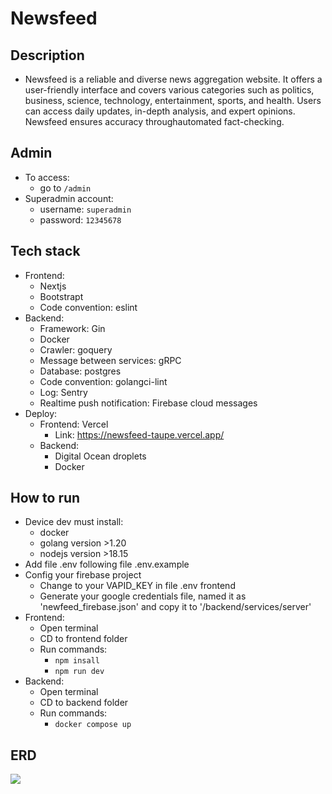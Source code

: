 # Newsfeed
## Description
- Newsfeed is a reliable and diverse news aggregation website. It offers a user-friendly interface and covers various categories such as politics, business, science, technology, entertainment, sports, and health. Users can access daily updates, in-depth analysis, and expert opinions. Newsfeed ensures accuracy throughautomated fact-checking. 
## Admin
- To access: 
  - go to `/admin`
- Superadmin account: 
  - username: `superadmin`
  - password: `12345678`
## Tech stack
- Frontend: 
  - Nextjs
  - Bootstrapt
  - Code convention: eslint
- Backend: 
  - Framework: Gin
  - Docker
  - Crawler: goquery
  - Message between services: gRPC
  - Database: postgres
  - Code convention: golangci-lint
  - Log: Sentry
  - Realtime push notification: Firebase cloud messages
- Deploy: 
  - Frontend: Vercel
    - Link: https://newsfeed-taupe.vercel.app/
  - Backend: 
    - Digital Ocean droplets
    - Docker
## How to run
- Device dev must install: 
  - docker
  - golang version >1.20
  - nodejs version >18.15
- Add file .env following file .env.example
- Config your firebase project
  - Change to your VAPID_KEY in file .env frontend
  - Generate your google credentials file, named it as 'newfeed_firebase.json' and copy it to '/backend/services/server' 
- Frontend: 
  - Open terminal
  - CD to frontend folder
  - Run commands:
    - `npm insall`
    - `npm run dev`
- Backend: 
  - Open terminal
  - CD to backend folder
  - Run commands:
    - `docker compose up`
## ERD
[![](https://mermaid.ink/img/pako:eNrNVtuO2jAQ_ZXIz4C4LJfNG6VslXZLVoFVpWol5I0HsOrYkeOUUuDf1yQhhDhLV-oD5CGQGV_OnDMezxb5ggCyEcjPFC8lDl64pZ_n6dibWtv04_BEIClmFiXW07eTVdEAIoWD0PIlYAVkjpVV5Y5DcslNgEHmLvgjJSlfWrHem-MADEeIo2gtJDEcEGDKDGuEmTKMUjCYH1a3HrK49umP5z6Or8KAATFBZ1gJRL6koaKCn-F-GnvfnenUcSfX0c8UgyuqNoY5ALUS5N9hFcAnWukISkpN3Jnz4IyGs6vFXO3Xk002fMGVZsQAeUjyitiG3swZ6UScT91nbzS-EUm1oAw-KF3qY5T_MowL0OtXemiAl4UNqOZMLkFaC8GYWAMxSFAipH4FfyNv-OPxSqXMLEAilj4kEec4P0SHL_GazdUmNEnHUlFfHwtCf7_rq5Yrn3lBtuOYSlRHJ471SZaRGa6_AhIfdy4l9E0I8r95fNokjF8ZjVZgFjSTnTTajL1onmVFkrtWKXndyVf30-3cQlVT9FuWp5y8wEnJl59lDut5ToIv4oqimOR9UhfPeRnOxl9czxnfGjMZvpn75IyujS1jUM9bCrkplsZL0NO-b7er13e7rAWykzsLU17si_aHEduzZqM0rrDStnRFl0bmab5Ptz3WbFvnig6Q--AuStU8BWhcjrb1Ckzw5UxY71yfGZ6jPUdycfwuU_S0_JnOOe48LQs4UA0FIHU_SnSTnWTEC1Ir0LQjW_8lsMCxbkvRC9_robpYiOmG-8heYBZBDaXKZ615bg0x_ymE_lYyTj-RvUV_kF3v9HuNu2ar1xq0OoNBd9CpoY02D1rNRrPTvu92Or12u9Xr72vob7JCu9G96_abbf26a_fv-4Pu_g1OR7WP?type=png)](https://mermaid.live/edit#pako:eNrNVtuO2jAQ_ZXIz4C4LJfNG6VslXZLVoFVpWol5I0HsOrYkeOUUuDf1yQhhDhLV-oD5CGQGV_OnDMezxb5ggCyEcjPFC8lDl64pZ_n6dibWtv04_BEIClmFiXW07eTVdEAIoWD0PIlYAVkjpVV5Y5DcslNgEHmLvgjJSlfWrHem-MADEeIo2gtJDEcEGDKDGuEmTKMUjCYH1a3HrK49umP5z6Or8KAATFBZ1gJRL6koaKCn-F-GnvfnenUcSfX0c8UgyuqNoY5ALUS5N9hFcAnWukISkpN3Jnz4IyGs6vFXO3Xk002fMGVZsQAeUjyitiG3swZ6UScT91nbzS-EUm1oAw-KF3qY5T_MowL0OtXemiAl4UNqOZMLkFaC8GYWAMxSFAipH4FfyNv-OPxSqXMLEAilj4kEec4P0SHL_GazdUmNEnHUlFfHwtCf7_rq5Yrn3lBtuOYSlRHJ471SZaRGa6_AhIfdy4l9E0I8r95fNokjF8ZjVZgFjSTnTTajL1onmVFkrtWKXndyVf30-3cQlVT9FuWp5y8wEnJl59lDut5ToIv4oqimOR9UhfPeRnOxl9czxnfGjMZvpn75IyujS1jUM9bCrkplsZL0NO-b7er13e7rAWykzsLU17si_aHEduzZqM0rrDStnRFl0bmab5Ptz3WbFvnig6Q--AuStU8BWhcjrb1Ckzw5UxY71yfGZ6jPUdycfwuU_S0_JnOOe48LQs4UA0FIHU_SnSTnWTEC1Ir0LQjW_8lsMCxbkvRC9_robpYiOmG-8heYBZBDaXKZ615bg0x_ymE_lYyTj-RvUV_kF3v9HuNu2ar1xq0OoNBd9CpoY02D1rNRrPTvu92Or12u9Xr72vob7JCu9G96_abbf26a_fv-4Pu_g1OR7WP)
